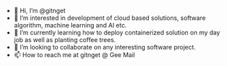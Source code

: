 - 👋 Hi, I’m @gitnget
- 👀 I’m interested in development of cloud based solutions, software algorithm, machine learning and AI etc.
- 🌱 I’m currently learning how to deploy containerized solution on my day job as well as planting coffee trees.
- 💞️ I’m looking to collaborate on any interesting software project.
- 📫 How to reach me at gitnget @ Gee Mail

<!---
gitnget/gitnget is a ✨ special ✨ repository because its `README.md` (this file) appears on your GitHub profile.
You can click the Preview link to take a look at your changes.
--->
